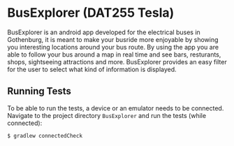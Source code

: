 # BusExplorer (DAT255 Tesla)

BusExplorer is an android app developed for the electrical buses in Gothenburg, it is meant to make your busride more enjoyable by showing you interesting locations around your bus route. By using the app you are able to follow your bus around a map in real time and see bars, resturants, shops, sightseeing attractions and more. BusExplorer provides an easy filter for the user to select what kind of information is displayed.

## Running Tests

To be able to run the tests, a device or an emulator needs to be connected.</br>
Navigate to the project directory `BusExplorer` and run the tests (while connected):

`$ gradlew connectedCheck`
